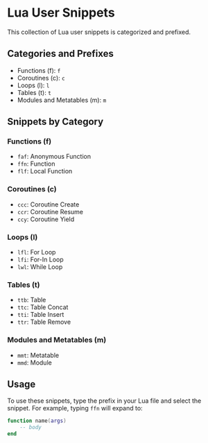 # Lua User Snippets

This collection of Lua user snippets is categorized and prefixed.

## Categories and Prefixes

- Functions (f): `f`
- Coroutines (c): `c`
- Loops (l): `l`
- Tables (t): `t`
- Modules and Metatables (m): `m`

## Snippets by Category

### Functions (f)
- `faf`: Anonymous Function
- `ffn`: Function
- `flf`: Local Function

### Coroutines (c)
- `ccc`: Coroutine Create
- `ccr`: Coroutine Resume
- `ccy`: Coroutine Yield

### Loops (l)
- `lfl`: For Loop
- `lfi`: For-In Loop
- `lwl`: While Loop

### Tables (t)
- `ttb`: Table
- `ttc`: Table Concat
- `tti`: Table Insert
- `ttr`: Table Remove

### Modules and Metatables (m)
- `mmt`: Metatable
- `mmd`: Module

## Usage

To use these snippets, type the prefix in your Lua file and select the snippet. For example, typing `ffn` will expand to:

```lua
function name(args)
    -- body
end
```
